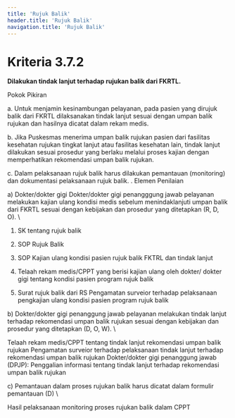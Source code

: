 ```yaml
---
title: 'Rujuk Balik'
header.title: 'Rujuk Balik'
navigation.title: 'Rujuk Balik'
---
```


# Kriteria 3.7.2 
**Dilakukan tindak lanjut terhadap rujukan balik dari FKRTL.** 



Pokok Pikiran 

a. Untuk menjamin kesinambungan pelayanan, pada pasien yang dirujuk balik dari FKRTL dilaksanakan tindak lanjut sesuai dengan umpan balik rujukan dan hasilnya dicatat dalam rekam medis. 

b. Jika Puskesmas menerima umpan balik rujukan  pasien dari fasilitas kesehatan rujukan tingkat lanjut atau fasilitas kesehatan lain, tindak lanjut dilakukan sesuai prosedur yang berlaku melalui proses kajian dengan memperhatikan rekomendasi umpan balik rujukan. 

c. Dalam pelaksanaan rujuk balik harus dilakukan pemantauan (monitoring) dan dokumentasi pelaksanaan rujuk balik. 
. 
Elemen Penilaian 




 a) Dokter/dokter gigi Dokter/dokter gigi penangggung jawab pelayanan melakukan kajian ulang kondisi medis sebelum menindaklanjuti umpan balik dari FKRTL sesuai dengan kebijakan dan prosedur yang ditetapkan (R, D, O).  \




1. SK tentang rujuk balik 


2. SOP Rujuk Balik 


3. SOP Kajian ulang kondisi pasien rujuk balik FKTRL dan tindak lanjut 
1. Telaah rekam medis/CPPT yang berisi kajian ulang oleh dokter/ dokter gigi tentang kondisi pasien program rujuk balik 


2. Surat rujuk balik dari RS 
Pengamatan surveior terhadap pelaksanaan pengkajian ulang kondisi pasien program rujuk balik 
 
 
 
 




 b) Dokter/dokter gigi penanggung jawab pelayanan melakukan tindak lanjut terhadap rekomendasi umpan balik rujukan sesuai dengan kebijakan dan prosedur yang ditetapkan (D, O, W).  \




Telaah rekam medis/CPPT tentang tindak lanjut rekomendasi umpan balik rujukan 
Pengamatan surveior terhadap pelaksanaan tindak lanjut terhadap rekomendasi umpan balik rujukan 
Dokter/dokter gigi penanggung jawab (DPJP): Penggalian informasi tentang tindak lanjut terhadap rekomendasi umpan balik rujukan 




 c) Pemantauan dalam proses rujukan balik harus dicatat dalam formulir pemantauan (D)  \




Hasil pelaksanaan monitoring proses rujukan balik dalam CPPT 
 
 
 
 
 





